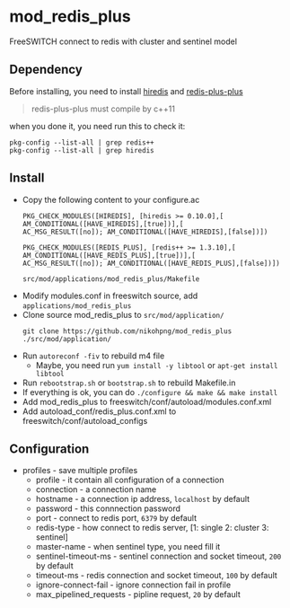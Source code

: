 # mod_redis_plus
FreeSWITCH connect to redis with cluster and sentinel model

## Dependency
Before installing, you need to install [hiredis](https://github.com/sewenew/redis-plus-plus/tree/master#install-hiredis) and [redis-plus-plus](https://github.com/sewenew/redis-plus-plus/tree/master#install-redis-plus-plus)

  > redis-plus-plus must compile by c++11

when you done it, you need run this to check it:
```shell
pkg-config --list-all | grep redis++
pkg-config --list-all | grep hiredis
```
## Install
+ Copy the following content to your configure.ac
  ```
  PKG_CHECK_MODULES([HIREDIS], [hiredis >= 0.10.0],[
  AM_CONDITIONAL([HAVE_HIREDIS],[true])],[
  AC_MSG_RESULT([no]); AM_CONDITIONAL([HAVE_HIREDIS],[false])])

  PKG_CHECK_MODULES([REDIS_PLUS], [redis++ >= 1.3.10],[
  AM_CONDITIONAL([HAVE_REDIS_PLUS],[true])],[
  AC_MSG_RESULT([no]); AM_CONDITIONAL([HAVE_REDIS_PLUS],[false])])
  
  src/mod/applications/mod_redis_plus/Makefile
  ```
+ Modify modules.conf in freeswitch source, add `applications/mod_redis_plus`
+ Clone source mod_redis_plus to `src/mod/application/`
  ```
  git clone https://github.com/nikohpng/mod_redis_plus ./src/mod/application/
  ```
+ Run `autoreconf -fiv` to rebuild m4 file
  + Maybe, you need run `yum install -y libtool` or `apt-get install libtool`
+ Run `rebootstrap.sh` or `bootstrap.sh` to rebuild Makefile.in
+ If everything is ok, you can do `./configure && make && make install`
+ Add mod_redis_plus to freeswitch/conf/autoload/modules.conf.xml
+ Add autoload_conf/redis_plus.conf.xml to freeswitch/conf/autoload_configs
## Configuration
+ profiles - save multiple profiles
  + profile - it contain all configuration of a connection
  + connection - a connection name
  + hostname - a connection ip address, `localhost` by default
  + password - this connnection password
  + port - connect to redis port, `6379` by default
  + redis-type - how connect to redis server, [1: single 2: cluster 3: sentinel]
  + master-name - when sentinel type, you need fill it
  + sentinel-timeout-ms - sentinel connection and socket timeout, `200` by default
  + timeout-ms - redis connection and socket timeout, `100` by default
  + ignore-connect-fail - ignore connection fail in profile
  + max_pipelined_requests - pipline request, `20` by default

